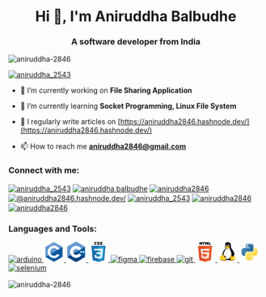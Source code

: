 <h1 align="center">Hi 👋, I'm Aniruddha Balbudhe</h1>
<h3 align="center">A software developer from India</h3>

<p align="left"> <img src="https://komarev.com/ghpvc/?username=aniruddha-2846&label=Profile%20views&color=0e75b6&style=flat" alt="aniruddha-2846" /> </p>

<p align="left"> <a href="https://twitter.com/aniruddha_2543" target="blank"><img src="https://img.shields.io/twitter/follow/aniruddha_2543?logo=twitter&style=for-the-badge" alt="aniruddha_2543" /></a> </p>

- 🔭 I’m currently working on **File Sharing Application**

- 🌱 I’m currently learning **Socket Programming, Linux File System**

- 📝 I regularly write articles on [https://aniruddha2846.hashnode.dev/](https://aniruddha2846.hashnode.dev/)

- 📫 How to reach me **aniruddha2846@gmail.com**

<h3 align="left">Connect with me:</h3>
<p align="left">
<a href="https://twitter.com/aniruddha_2543" target="blank"><img align="center" src="https://raw.githubusercontent.com/rahuldkjain/github-profile-readme-generator/master/src/images/icons/Social/twitter.svg" alt="aniruddha_2543" height="30" width="40" /></a>
<a href="https://linkedin.com/in/aniruddha balbudhe" target="blank"><img align="center" src="https://raw.githubusercontent.com/rahuldkjain/github-profile-readme-generator/master/src/images/icons/Social/linked-in-alt.svg" alt="aniruddha balbudhe" height="30" width="40" /></a>
<a href="https://instagram.com/aniruddha2846" target="blank"><img align="center" src="https://raw.githubusercontent.com/rahuldkjain/github-profile-readme-generator/master/src/images/icons/Social/instagram.svg" alt="aniruddha2846" height="30" width="40" /></a>
<a href="https://hashnode.com/@aniruddha2846.hashnode.dev/" target="blank"><img align="center" src="https://raw.githubusercontent.com/rahuldkjain/github-profile-readme-generator/master/src/images/icons/Social/hashnode.svg" alt="@aniruddha2846.hashnode.dev/" height="30" width="40" /></a>
<a href="https://www.codechef.com/users/aniruddha_2543" target="blank"><img align="center" src="https://cdn.jsdelivr.net/npm/simple-icons@3.1.0/icons/codechef.svg" alt="aniruddha_2543" height="30" width="40" /></a>
<a href="https://www.hackerrank.com/aniruddha2846" target="blank"><img align="center" src="https://raw.githubusercontent.com/rahuldkjain/github-profile-readme-generator/master/src/images/icons/Social/hackerrank.svg" alt="aniruddha2846" height="30" width="40" /></a>
<a href="https://www.leetcode.com/aniruddha2846" target="blank"><img align="center" src="https://raw.githubusercontent.com/rahuldkjain/github-profile-readme-generator/master/src/images/icons/Social/leet-code.svg" alt="aniruddha2846" height="30" width="40" /></a>
</p>

<h3 align="left">Languages and Tools:</h3>
<p align="left"> <a href="https://www.arduino.cc/" target="_blank" rel="noreferrer"> <img src="https://cdn.worldvectorlogo.com/logos/arduino-1.svg" alt="arduino" width="40" height="40"/> </a> <a href="https://www.cprogramming.com/" target="_blank" rel="noreferrer"> <img src="https://raw.githubusercontent.com/devicons/devicon/master/icons/c/c-original.svg" alt="c" width="40" height="40"/> </a> <a href="https://www.w3schools.com/cpp/" target="_blank" rel="noreferrer"> <img src="https://raw.githubusercontent.com/devicons/devicon/master/icons/cplusplus/cplusplus-original.svg" alt="cplusplus" width="40" height="40"/> </a> <a href="https://www.w3schools.com/css/" target="_blank" rel="noreferrer"> <img src="https://raw.githubusercontent.com/devicons/devicon/master/icons/css3/css3-original-wordmark.svg" alt="css3" width="40" height="40"/> </a> <a href="https://www.figma.com/" target="_blank" rel="noreferrer"> <img src="https://www.vectorlogo.zone/logos/figma/figma-icon.svg" alt="figma" width="40" height="40"/> </a> <a href="https://firebase.google.com/" target="_blank" rel="noreferrer"> <img src="https://www.vectorlogo.zone/logos/firebase/firebase-icon.svg" alt="firebase" width="40" height="40"/> </a> <a href="https://git-scm.com/" target="_blank" rel="noreferrer"> <img src="https://www.vectorlogo.zone/logos/git-scm/git-scm-icon.svg" alt="git" width="40" height="40"/> </a> <a href="https://www.w3.org/html/" target="_blank" rel="noreferrer"> <img src="https://raw.githubusercontent.com/devicons/devicon/master/icons/html5/html5-original-wordmark.svg" alt="html5" width="40" height="40"/> </a> <a href="https://www.linux.org/" target="_blank" rel="noreferrer"> <img src="https://raw.githubusercontent.com/devicons/devicon/master/icons/linux/linux-original.svg" alt="linux" width="40" height="40"/> </a> <a href="https://www.python.org" target="_blank" rel="noreferrer"> <img src="https://raw.githubusercontent.com/devicons/devicon/master/icons/python/python-original.svg" alt="python" width="40" height="40"/> </a> <a href="https://www.selenium.dev" target="_blank" rel="noreferrer"> <img src="https://raw.githubusercontent.com/detain/svg-logos/780f25886640cef088af994181646db2f6b1a3f8/svg/selenium-logo.svg" alt="selenium" width="40" height="40"/> </a> </p>

<p><img align="center" src="https://github-readme-stats.vercel.app/api/top-langs?username=aniruddha-2846&show_icons=true&locale=en&layout=compact" alt="aniruddha-2846" /></p>
